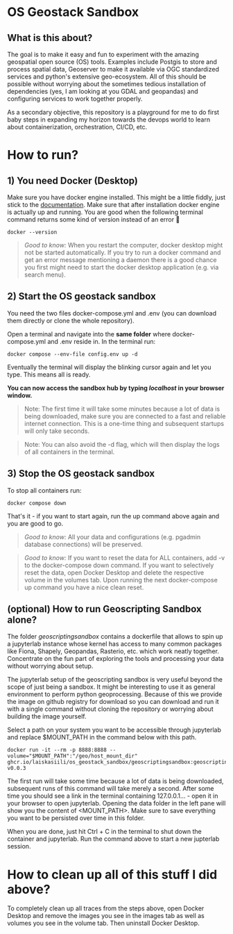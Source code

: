 # OS Geostack Sandbox
## What is this about?
The goal is to make it easy and fun to experiment with the amazing geospatial
open source (OS) tools. Examples include Postgis to store and process spatial
data, Geoserver to make it available via OGC standardized services and python's
extensive geo-ecosystem. All of this should be possible without worrying about
the sometimes tedious installation of dependencies (yes, I am looking at you
GDAL and geopandas) and configuring services to work together properly.

As a secondary objective, this repository is a playground for me to do first
baby steps in expanding my horizon towards the devops world to learn about
containerization, orchestration, CI/CD, etc.

# How to run?

## 1) You need Docker (Desktop)
Make sure you have docker engine installed. This might be a little fiddly, just
stick to the [documentation](https://docs.docker.com/engine/install/). Make sure
that after installation docker engine is actually up and running. You are good
when the following terminal command returns some kind of version instead of an
error :pray:
```console
docker --version
```

> _Good to know:_ When you restart the computer, docker desktop might not be
> started automatically. If you try to run a docker command and get an error
> message mentioning a daemon there is a good chance you first might need to
> start the docker desktop application (e.g. via search menu).

## 2) Start the OS geostack sandbox
You need the two files docker-compose.yml and .env (you can download them
directly or clone the whole repository).

Open a terminal and navigate into the __same folder__ where docker-compose.yml
and .env reside in. In the terminal run:
```console
docker compose --env-file config.env up -d
```

Eventually the terminal will display the blinking cursor again and let you type.
This means all is ready.

__You can now access the sandbox hub by typing _localhost_ in your browser
window.__

> Note: The first time it will take some minutes because a lot of data is being
> downloaded, make sure you are connected to a fast and reliable internet
> connection. This is a one-time thing and subsequent startups will only take
> seconds.

> Note: You can also avoid the -d flag, which will then display the logs of all
> containers in the terminal.

## 3) Stop the OS geostack sandbox

To stop all containers run:
```console
docker compose down
```

That's it - if you want to start again, run the up command above again and you
are good to go.

> _Good to know:_ All your data and configurations (e.g. pgadmin database
> connections) will be preserved.

> _Good to know:_ If you want to reset the data for ALL containers, add -v to
> the docker-compose down command. If you want to selectively reset the data,
> open Docker Desktop and delete the respective volume in the volumes tab. Upon
> running the next docker-compose up command you have a nice clean reset.

## (optional) How to run Geoscripting Sandbox alone?
The folder _geoscriptingsandbox_ contains a dockerfile that allows to spin up a
jupyterlab instance whose kernel has access to many common packages like Fiona,
Shapely, Geopandas, Rasterio, etc. which work neatly together. Concentrate on
the fun part of exploring the tools and processing your data without worrying
about setup.

The jupyterlab setup of the geoscripting sandbox is very useful beyond the scope
of just being a sandbox. It might be interesting to use it as general
environment to perform python geoprocessing. Because of this we provide the
image on github registry for download so you can download and run it with a
single command without cloning the repository or worrying about building the
image yourself.

Select a path on your system you want to be accessible through jupyterlab and
replace $MOUNT_PATH in the command below with this path.

```console
docker run -it --rm -p 8888:8888 --volume="$MOUNT_PATH":"/geo/host_mount_dir" ghcr.io/laiskasiili/os_geostack_sandbox/geoscriptingsandbox:geoscriptingsandbox-v0.0.3
```

The first run will take some time because a lot of data is being downloaded,
subsequent runs of this command will take merely a second. After some time you
should see a link in the terminal containing 127.0.0.1... - open it in your
browser to open jupyterlab. Opening the data folder in the left pane will show
you the content of <MOUNT_PATH>. Make sure to save everything you want to be
persisted over time in this folder.

When you are done, just hit Ctrl + C in the terminal to shut down the container
and jupyterlab. Run the command above to start a new jupterlab session.

# How to clean up all of this stuff I did above?
To completely clean up all traces from the steps above, open Docker Desktop and
remove the images you see in the images tab as well as volumes you see in the
volume tab. Then uninstall Docker Desktop.